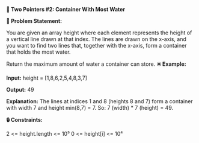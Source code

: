 **🧠 Two Pointers #2: Container With Most Water**

**📘 Problem Statement:**

You are given an array height where each element represents the height of a vertical line drawn at that index.
The lines are drawn on the x-axis, and you want to find two lines that, together with the x-axis, form a container that holds the most water.

Return the maximum amount of water a container can store.
**✳️ Example:**

**Input:**
height = [1,8,6,2,5,4,8,3,7]

**Output:**
49

**Explanation:**
The lines at indices 1 and 8 (heights 8 and 7) form a container with width 7 and height min(8,7) = 7.
So: 7 (width) * 7 (height) = 49.

**🔒 Constraints:**

2 <= height.length <= 10⁵
0 <= height[i] <= 10⁴
